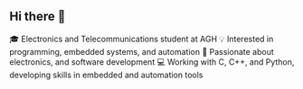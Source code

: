## Hi there 👋
🎓 Electronics and Telecommunications student at AGH
💡 Interested in programming, embedded systems, and automation
🔧 Passionate about electronics, and software development
💻 Working with C, C++, and Python, developing skills in embedded and automation tools
<!-- 
**Jbanach123/Jbanach123** is a ✨ _special_ ✨ repository because its `README.md` (this file) appears on your GitHub profile.

Here are some ideas to get you started:

- 🔭 I’m currently working on ...
- 🌱 I’m currently learning ...
- 👯 I’m looking to collaborate on ...
- 🤔 I’m looking for help with ...
- 💬 Ask me about ...
- 📫 How to reach me: ...
- 😄 Pronouns: ...
- ⚡ Fun fact: ...
-->
